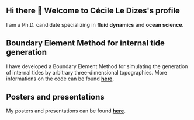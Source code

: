 ## Hi there 👋 Welcome to Cécile Le Dizes's profile

I am a Ph.D. candidate specializing in **fluid dynamics** and **ocean science**.

## Boundary Element Method for internal tide generation
I have developed a Boundary Element Method for simulating the generation of internal tides by arbitrary three-dimensional topographies. 
More informations on the code can be found [**here**](https://github.com/cecileledizes/ITIDES-3D).

## Posters and presentations
My posters and presentations can be found [**here**](https://github.com/cecileledizes/communications).


<!--
**cecileledizes/cecileledizes** is a ✨ _special_ ✨ repository because its `README.md` (this file) appears on your GitHub profile.

Here are some ideas to get you started:

- 🔭 I’m currently working on ...
- 🌱 I’m currently learning ...
- 👯 I’m looking to collaborate on ...
- 🤔 I’m looking for help with ...
- 💬 Ask me about ...
- 📫 How to reach me: ...
- 😄 Pronouns: ...
- ⚡ Fun fact: ...
-->
